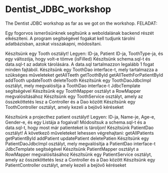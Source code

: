 # Dentist_JDBC_workshop
The Dentist JDBC workshop as far as we got on the workshop.
FELADAT:

Egy fogorvos ismerősünknek segítsünk a weboldalának backend részét elkészíteni. A program segítségével fogakat kell tudjunk tárolni adatbázisban, azokat visszakapni, módosítani. 

Készítsünk egy Tooth osztályt!
Legyen: ID-ja, Patient ID-ja, ToothType-ja, és egy változója, hogy volt-e tömve (isFilled)
Készítsünk schema.sql-t és data.sql-t az adatok tárolására. A data.sql tartalmazzon legalább 1 fogat minden fajtából.
Készítsünk egy ToothDao interface-t, mely tartalmazza a szükséges műveleteket
getAllTeeth
getToothById
getAllTeethForPatientById
addTooth
updateTooth
deleteTooth
Készítsünk egy ToothDaoJdbcImpl osztályt, mely megvalósítja a ToothDao interface-t JdbcTemplate segítségével
Készítsünk egy ToothMapper osztályt a RowMapper<Tooth> megvalósításához
Készítsünk egy ToothService osztályt, amely az összeköttetés lesz a Controller és a Dao között
Készítsünk egy ToothController osztályt, amely kezeli a bejövő kéréseket

Készítsünk a projecthez patient osztályt!
Legyen: ID-ja, Name-je, Age-e, Gender-e, és egy Listája a fogaival!
Módosítsuk a schema.sql-t és a data.sql-t, hogy most már patienteket is tároljon!
Készítsünk PatientDao osztályt! A következő műveleteket lehessen végrehajtani:
getAllPatients
getPatientById
addPatient
updatePatient
deletePatien
Készítsünk egy PatientDaoJdbcImpl osztályt, mely megvalósítja a PatientDao interface-t JdbcTemplate segítségével
Készítsünk PatientMapper osztályt a RowMapper<Patient> megvalósításához
Készítsünk egy PatientService osztályt, amely az összeköttetés lesz a Controller és a Dao között
Készítsünk egy PatientController osztályt, amely kezeli a bejövő kéréseket
